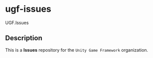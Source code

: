 # ugf-issues

UGF.Issues

## Description

This is a **Issues** repository for the `Unity Game Framework` organization.
